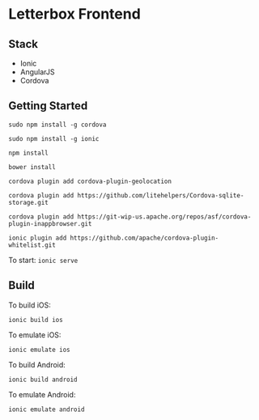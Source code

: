 # Letterbox Frontend

## Stack

- Ionic
- AngularJS
- Cordova

## Getting Started

`sudo npm install -g cordova`

`sudo npm install -g ionic`

`npm install`

`bower install`

`cordova plugin add cordova-plugin-geolocation`

`cordova plugin add https://github.com/litehelpers/Cordova-sqlite-storage.git`

`cordova plugin add https://git-wip-us.apache.org/repos/asf/cordova-plugin-inappbrowser.git`

`ionic plugin add https://github.com/apache/cordova-plugin-whitelist.git`

To start:
`ionic serve`

## Build

To build iOS:

`ionic build ios`

To emulate iOS:

`ionic emulate ios`

To build Android:

`ionic build android`

To emulate Android:

`ionic emulate android`

